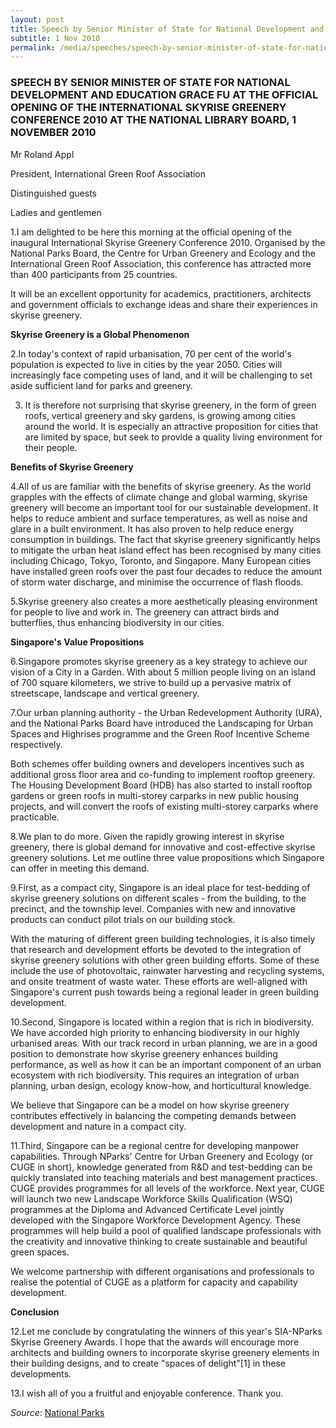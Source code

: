 ```yaml
---
layout: post
title: Speech by Senior Minister of State for National Development and Education Grace Fu at the official opening of the International Skyrise Greenery Conference 2010 at the National Library Board, 1 November 2010
subtitle: 1 Nov 2010
permalink: /media/speeches/speech-by-senior-minister-of-state-for-national-development-and-education-grace-fu-at-the-official-opening-of-the-international-2010-1-november-2010
---
```


### SPEECH BY SENIOR MINISTER OF STATE FOR NATIONAL DEVELOPMENT AND EDUCATION GRACE FU AT THE OFFICIAL OPENING OF THE INTERNATIONAL SKYRISE GREENERY CONFERENCE 2010 AT THE NATIONAL LIBRARY BOARD, 1 NOVEMBER 2010

Mr Roland Appl

President, International Green Roof Association

Distinguished guests

Ladies and gentlemen

1.I am delighted to be here this morning at the official opening of the inaugural International Skyrise Greenery Conference 2010. Organised by the National Parks Board, the Centre for Urban Greenery and Ecology and the International Green Roof Association, this conference has attracted more than 400 participants from 25 countries.

It will be an excellent opportunity for academics, practitioners, architects and government officials to exchange ideas and share their experiences in skyrise greenery.

**Skyrise Greenery is a Global Phenomenon**

2.In today's context of rapid urbanisation, 70 per cent of the world's population is expected to live in cities by the year 2050. Cities will increasingly face competing uses of land, and it will be challenging to set aside sufficient land for parks and greenery.

3. It is therefore not surprising that skyrise greenery, in the form of green roofs, vertical greenery and sky gardens, is growing among cities around the world. It is especially an attractive proposition for cities that are limited by space, but seek to provide a quality living environment for their people.

**Benefits of Skyrise Greenery**

4.All of us are familiar with the benefits of skyrise greenery. As the world grapples with the effects of climate change and global warming, skyrise greenery will become an important tool for our sustainable development. It helps to reduce ambient and surface temperatures, as well as noise and glare in a built environment. It has also proven to help reduce energy consumption in buildings. The fact that skyrise greenery significantly helps to mitigate the urban heat island effect has been recognised by many cities including Chicago, Tokyo, Toronto, and Singapore. Many European cities have installed green roofs over the past four decades to reduce the amount of storm water discharge, and minimise the occurrence of flash floods.

5.Skyrise greenery also creates a more aesthetically pleasing environment for people to live and work in. The greenery can attract birds and butterflies, thus enhancing biodiversity in our cities.

**Singapore's Value Propositions**

6.Singapore promotes skyrise greenery as a key strategy to achieve our vision of a City in a Garden. With about 5 million people living on an island of 700 square kilometers, we strive to build up a pervasive matrix of streetscape, landscape and vertical greenery.

7.Our urban planning authority - the Urban Redevelopment Authority (URA), and the National Parks Board have introduced the Landscaping for Urban Spaces and Highrises programme and the Green Roof Incentive Scheme respectively.

Both schemes offer building owners and developers incentives such as additional gross floor area and co-funding to implement rooftop greenery. The Housing Development Board (HDB) has also started to install rooftop gardens or green roofs in multi-storey carparks in new public housing projects, and will convert the roofs of existing multi-storey carparks where practicable.

8.We plan to do more. Given the rapidly growing interest in skyrise greenery, there is global demand for innovative and cost-effective skyrise greenery solutions. Let me outline three value propositions which Singapore can offer in meeting this demand.

9.First, as a compact city, Singapore is an ideal place for test-bedding of skyrise greenery solutions on different scales - from the building, to the precinct, and the township level. Companies with new and innovative products can conduct pilot trials on our building stock.

With the maturing of different green building technologies, it is also timely that research and development efforts be devoted to the integration of skyrise greenery solutions with other green building efforts. Some of these include the use of photovoltaic, rainwater harvesting and recycling systems, and onsite treatment of waste water. These efforts are well-aligned with Singapore's current push towards being a regional leader in green building development.

10.Second, Singapore is located within a region that is rich in biodiversity. We have accorded high priority to enhancing biodiversity in our highly urbanised areas. With our track record in urban planning, we are in a good position to demonstrate how skyrise greenery enhances building performance, as well as how it can be an important component of an urban ecosystem with rich biodiversity. This requires an integration of urban planning, urban design, ecology know-how, and horticultural knowledge.

We believe that Singapore can be a model on how skyrise greenery contributes effectively in balancing the competing demands between development and nature in a compact city.

11.Third, Singapore can be a regional centre for developing manpower capabilities. Through NParks' Centre for Urban Greenery and Ecology (or CUGE in short), knowledge generated from R&D and test-bedding can be quickly translated into teaching materials and best management practices. CUGE provides programmes for all levels of the workforce. Next year, CUGE will launch two new Landscape Workforce Skills Qualification (WSQ) programmes at the Diploma and Advanced Certificate Level jointly developed with the Singapore Workforce Development Agency. These programmes will help build a pool of qualified landscape professionals with the creativity and innovative thinking to create sustainable and beautiful green spaces.

We welcome partnership with different organisations and professionals to realise the potential of CUGE as a platform for capacity and capability development.


**Conclusion**

12.Let me conclude by congratulating the winners of this year's SIA-NParks Skyrise Greenery Awards. I hope that the awards will encourage more architects and building owners to incorporate skyrise greenery elements in their building designs, and to create "spaces of delight"[1] in these developments.

13.I wish all of you a fruitful and enjoyable conference. Thank you.



*Source*: [<a href="https://www.nparks.gov.sg/news/2010/11/speech-by-ms-grace-fu-senior-minister-of-state-for-national-development-and-education-at-the-official-opening-of-international-skyrise-greenery-conference-2010-on-monday-1-november-2010-at-905am-national-library-board" target="_blank">National Parks</a>](https://www.nparks.gov.sg/news/2010/11/speech-by-ms-grace-fu-senior-minister-of-state-for-national-development-and-education-at-the-official-opening-of-international-skyrise-greenery-conference-2010-on-monday-1-november-2010-at-905am-national-library-board)